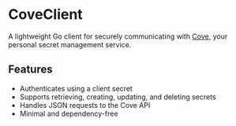 # CoveClient

A lightweight Go client for securely communicating with [Cove](https://github.com/LSariol/cove), your personal secret management service.

## Features

- Authenticates using a client secret
- Supports retrieving, creating, updating, and deleting secrets
- Handles JSON requests to the Cove API
- Minimal and dependency-free
